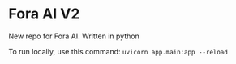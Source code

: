 # Fora AI V2
New repo for Fora AI. Written in python

To run locally, use this command: `uvicorn app.main:app --reload`